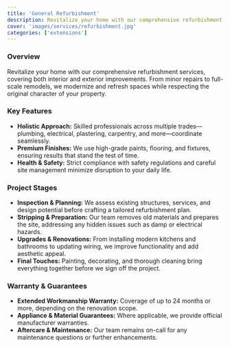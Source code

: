 ```yaml
---
title: 'General Refurbishment'
description: Revitalize your home with our comprehensive refurbishment services, covering both interior and exterior improvements. From minor repairs to full-scale remodels, we modernize and refresh spaces while respecting the original character of your property.
cover: 'images/services/refurbishment.jpg'
categories: ['extensions']
---
```


### Overview
Revitalize your home with our comprehensive refurbishment services, covering both interior and exterior improvements. From minor repairs to full-scale remodels, we modernize and refresh spaces while respecting the original character of your property.

### Key Features
- **Holistic Approach:** Skilled professionals across multiple trades—plumbing, electrical, plastering, carpentry, and more—coordinate seamlessly.
- **Premium Finishes:** We use high-grade paints, flooring, and fixtures, ensuring results that stand the test of time.
- **Health & Safety:** Strict compliance with safety regulations and careful site management minimize disruption to your daily life.

### Project Stages
- **Inspection & Planning:** We assess existing structures, services, and design potential before crafting a tailored refurbishment plan.
- **Stripping & Preparation:** Our team removes old materials and prepares the site, addressing any hidden issues such as damp or electrical hazards.
- **Upgrades & Renovations:** From installing modern kitchens and bathrooms to updating wiring, we improve functionality and add aesthetic appeal.
- **Final Touches:** Painting, decorating, and thorough cleaning bring everything together before we sign off the project.

### Warranty & Guarantees
- **Extended Workmanship Warranty:** Coverage of up to 24 months or more, depending on the renovation scope.
- **Appliance & Material Guarantees:** Where applicable, we provide official manufacturer warranties.
- **Aftercare & Maintenance:** Our team remains on-call for any maintenance questions or further enhancements.

